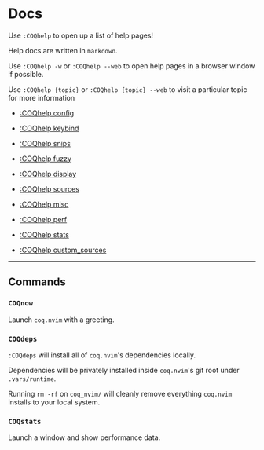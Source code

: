 # Docs

Use `:COQhelp` to open up a list of help pages!

Help docs are written in `markdown`.

Use `:COQhelp -w` or `:COQhelp --web` to open help pages in a browser window if possible.

Use `:COQhelp {topic}` or `:COQhelp {topic} --web` to visit a particular topic for more information

- [:COQhelp config](https://github.com/ms-jpq/coq_nvim/tree/coq/docs/CONF.md)

- [:COQhelp keybind](https://github.com/ms-jpq/coq_nvim/tree/coq/docs/KEYBIND.md)

- [:COQhelp snips](https://github.com/ms-jpq/coq_nvim/tree/coq/docs/SNIPS.md)

- [:COQhelp fuzzy](https://github.com/ms-jpq/coq_nvim/tree/coq/docs/FUZZY.md)

- [:COQhelp display](https://github.com/ms-jpq/coq_nvim/tree/coq/docs/DISPLAY.md)

- [:COQhelp sources](https://github.com/ms-jpq/coq_nvim/tree/coq/docs/SOURCES.md)

- [:COQhelp misc](https://github.com/ms-jpq/coq_nvim/tree/coq/docs/MISC.md)

- [:COQhelp perf](https://github.com/ms-jpq/coq_nvim/tree/coq/docs/PERF.md)

- [:COQhelp stats](https://github.com/ms-jpq/coq_nvim/tree/coq/docs/STATS.md)

- [:COQhelp custom_sources](https://github.com/ms-jpq/coq_nvim/tree/coq/docs/CUSTOM_SOURCES.md)

---

## Commands

### `COQnow`

Launch `coq.nvim` with a greeting.

### `COQdeps`

`:COQdeps` will install all of `coq.nvim`'s dependencies locally.

Dependencies will be privately installed inside `coq.nvim`'s git root under `.vars/runtime`.

Running `rm -rf` on `coq_nvim/` will cleanly remove everything `coq.nvim` installs to your local system.

### `COQstats`

Launch a window and show performance data.
